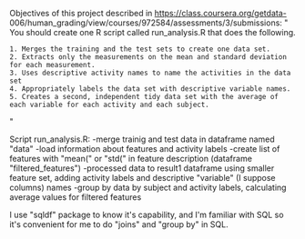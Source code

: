 Objectives of this project described in https://class.coursera.org/getdata-
006/human_grading/view/courses/972584/assessments/3/submissions:
"
 You should create one R script called run_analysis.R that does the following. 

    1. Merges the training and the test sets to create one data set.
    2. Extracts only the measurements on the mean and standard deviation for each measurement. 
    3. Uses descriptive activity names to name the activities in the data set
    4. Appropriately labels the data set with descriptive variable names. 
    5. Creates a second, independent tidy data set with the average of each variable for each activity and each subject. 
"

Script run_analysis.R: 
-merge trainig and test data in dataframe named "data"
-load information about features and activity labels
-create list of features with "mean(" or "std(" in feature description (dataframe "filtered_features") 
-processed data to result1 dataframe using smaller feature set, adding activity labels and descriptive "variable" (I suppose columns) names
-group by data by subject and activity labels, calculating average values for filtered features

I use "sqldf" package to know it's capability, and I'm familiar with SQL so it's convenient for me to do "joins" and "group by" in SQL.  
